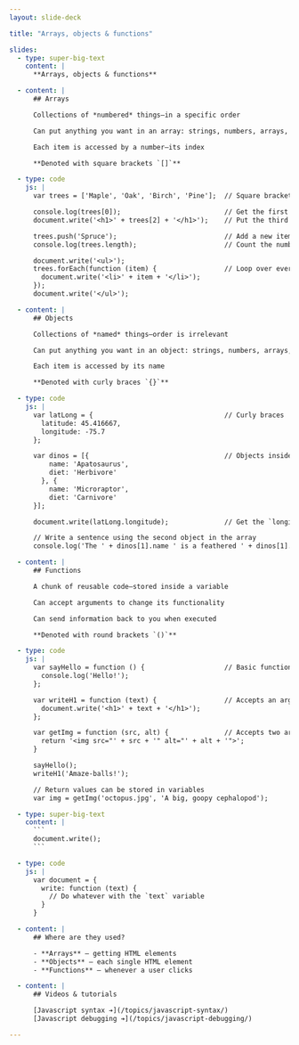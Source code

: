 ```yaml
---
layout: slide-deck

title: "Arrays, objects & functions"

slides:
  - type: super-big-text
    content: |
      **Arrays, objects & functions**

  - content: |
      ## Arrays

      Collections of *numbered* things—in a specific order

      Can put anything you want in an array: strings, numbers, arrays, objects, functions

      Each item is accessed by a number—its index

      **Denoted with square brackets `[]`**

  - type: code
    js: |
      var trees = ['Maple', 'Oak', 'Birch', 'Pine'];  // Square brackets

      console.log(trees[0]);                          // Get the first item
      document.write('<h1>' + trees[2] + '</h1>');    // Put the third item into an <h1>

      trees.push('Spruce');                           // Add a new item
      console.log(trees.length);                      // Count the number of items

      document.write('<ul>');
      trees.forEach(function (item) {                 // Loop over every item in array
        document.write('<li>' + item + '</li>');
      });
      document.write('</ul>');

  - content: |
      ## Objects

      Collections of *named* things—order is irrelevant

      Can put anything you want in an object: strings, numbers, arrays, objects, functions

      Each item is accessed by its name

      **Denoted with curly braces `{}`**

  - type: code
    js: |
      var latLong = {                                 // Curly braces
        latitude: 45.416667,
        longitude: -75.7
      };

      var dinos = [{                                  // Objects inside an array
          name: 'Apatosaurus',
          diet: 'Herbivore'
        }, {
          name: 'Microraptor',
          diet: 'Carnivore'
      }];

      document.write(latLong.longitude);              // Get the `longitude` item

      // Write a sentence using the second object in the array
      console.log('The ' + dinos[1].name ' is a feathered ' + dinos[1].diet + '.');

  - content: |
      ## Functions

      A chunk of reusable code—stored inside a variable

      Can accept arguments to change its functionality

      Can send information back to you when executed

      **Denoted with round brackets `()`**

  - type: code
    js: |
      var sayHello = function () {                    // Basic function
        console.log('Hello!');
      };

      var writeH1 = function (text) {                 // Accepts an argument
        document.write('<h1>' + text + '</h1>');
      };

      var getImg = function (src, alt) {              // Accepts two arguments and returns
        return '<img src="' + src + '" alt="' + alt + '">';
      }

      sayHello();
      writeH1('Amaze-balls!');

      // Return values can be stored in variables
      var img = getImg('octopus.jpg', 'A big, goopy cephalopod');

  - type: super-big-text
    content: |
      ```
      document.write();
      ```

  - type: code
    js: |
      var document = {
        write: function (text) {
          // Do whatever with the `text` variable
        }
      }

  - content: |
      ## Where are they used?

      - **Arrays** — getting HTML elements
      - **Objects** — each single HTML element
      - **Functions** — whenever a user clicks

  - content: |
      ## Videos & tutorials

      [Javascript syntax ➔](/topics/javascript-syntax/)
      [Javascript debugging ➔](/topics/javascript-debugging/)

---
```

